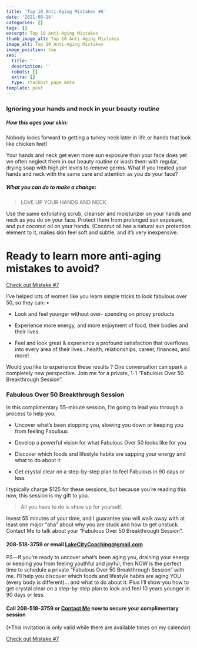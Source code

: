 ```yaml
---
title: 'Top 10 Anti-Aging Mistakes #6'
date: '2021-08-14'
categories: []
tags: []
excerpt: Top 10 Anti-Aging Mistakes
thumb_image_alt: Top 10 Anti-Aging Mistakes
image_alt: Top 10 Anti-Aging Mistakes
image_position: top
seo:
  title: ''
  description: ''
  robots: []
  extra: []
  type: stackbit_page_meta
template: post
---
```

### Ignoring your hands and neck in your beauty routine

##### How this ages your skin:

Nobody looks forward to getting a turkey neck later in life or hands that look like chicken feet!

Your hands and neck get even more sun exposure than your face does yet we often neglect them in our beauty routine or wash them with regular, drying soap with high pH levels to remove germs. What if you treated your hands and neck with the same care and attention as you do your face?

##### What you can do to make a change:

> LOVE UP YOUR HANDS AND NECK

Use the same exfoliating scrub, cleanser and moisturizer on your hands and neck as you do on your face. Protect them from prolonged sun exposure, and put coconut oil on your hands. (Coconut oil has a natural sun protection element to it, makes skin feel soft and subtle, and it’s very inexpensive.

# Ready to learn more anti-aging mistakes to avoid?

[Check out Mistake #7](/blog/top-10-anti-aging-mistakes-7)

I’ve helped lots of women like you learn simple tricks to look fabulous over 50, so they can: •

*   Look and feel younger without over- spending on pricey products

*   Experience more energy, and more enjoyment of food, their bodies and their lives

*   Feel and look great & experience a profound satisfaction that overflows into every area of their lives...health, relationships, career, finances, and more!

Would you like to experience these results ? One conversation can spark a completely new perspective. Join me for a private, 1-1 “Fabulous Over 50 Breakthrough Session”.

### Fabulous Over 50 Breakthrough Session

In this complimentary 55-minute session, I’m going to lead you through a process to help you:

*   Uncover what’s been stopping you, slowing you down or keeping you from feeling Fabulous

*   Develop a powerful vision for what Fabulous Over 50 looks like for you

*   Discover which foods and lifestyle habits are sapping your energy and what to do about it

*   Get crystal clear on a step-by-step plan to feel Fabulous in 90 days or less

I typically charge $125 for these sessions, but because you’re reading this now, this session is my gift to you.

> All you have to do is show up for yourself.

Invest 55 minutes of your time, and I guarantee you will walk away with at least one major “aha” about why you are stuck and how to get unstuck. Contact Me to talk about your “Fabulous Over 50 Breakthrough Session”.

#### 208-518-3759 or email <LakeCityCoaching@gmail.com>

PS—If you’re ready to uncover what’s been aging you, draining your energy or keeping you from feeling youthful and joyful, then NOW is the perfect time to schedule a private “Fabulous Over 50 Breakthrough Session” with me. I’ll help you discover which foods and lifestyle habits are aging YOU (every body is different)… and what to do about it. Plus I’ll show you how to get crystal clear on a step-by-step plan to look and feel 10 years younger in 90 days or less.

#### Call 208-518-3759 or [Contact Me](/contact) now to secure your complimentary session

(\*This invitation is only valid while there are available times on my calendar)

[Check out Mistake #7](/blog/top-10-anti-aging-mistakes-7)
